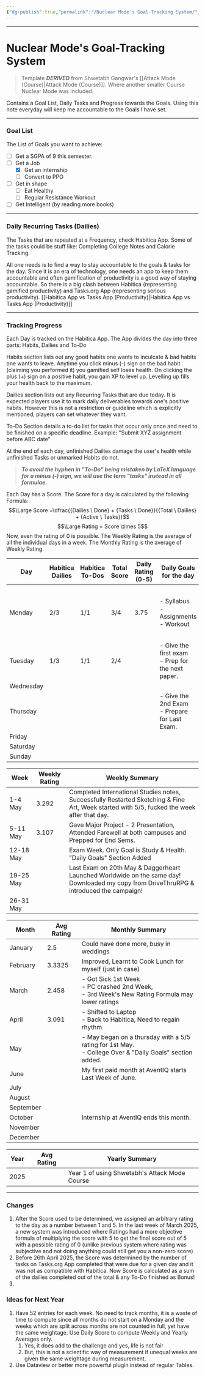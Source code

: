 ```yaml
---
{"dg-publish":true,"permalink":"/Nuclear Mode's Goal-Tracking System/","tags":["Productivity"]}
---
```



---
# Nuclear Mode's Goal-Tracking System
> Template ***DERIVED*** from Shwetabh Gangwar's [[Attack Mode (Course)\|Attack Mode (Course)]]. Where another smaller Course Nuclear Mode was included.

Contains a Goal List, Daily Tasks and Progress towards the Goals.
Using this note everyday will keep me accountable to the Goals I have set.

---
### Goal List
The List of Goals you want to achieve:
- [ ] Get a SGPA of 9 this semester.
- [ ] Get a Job
	- [x] Get an internship
	- [ ] Convert to PPO
- [ ] Get in shape
	- [ ] Eat Healthy
	- [ ] Regular Resistance Workout
- [ ] Get Intelligent (by reading more books)

---
### Daily Recurring Tasks (Dailies)
The Tasks that are repeated at a Frequency, check Habitica App. Some of the tasks could be stuff like: Completing College Notes and Calorie Tracking.

All one needs is to find a way to stay accountable to the goals & tasks for the day. Since it is an era of technology, one needs an app to keep them accountable and often gamification of productivity is a good way of staying accountable. 
So there is a big clash between Habitica (representing gamified productivity) and Tasks.org App (representing serious productivity).
[[Habitica App vs Tasks App (Productivity)\|Habitica App vs Tasks App (Productivity)]]

---
### Tracking Progress
Each Day is tracked on the Habitica App. 
The App divides the day into three parts: Habits, Dailies and To-Do

Habits section lists out any good habits one wants to inculcate & bad habits one wants to leave. Anytime you click minus (-) sign on the bad habit (claiming you performed it) you gamified self loses health. On clicking the plus (+) sign on a positive habit, you gain XP to level up. Levelling up fills your health back to the maximum.

Dailies section lists out any Recurring Tasks that are due today. It is expected players use it to mark daily deliverables towards one's positive habits. However this is not a restriction or guideline which is explicitly mentioned, players can set whatever they want.

To-Do Section details a to-do list for tasks that occur only once and need to be finished on a specific deadline. Example: "Submit XYZ assignment before ABC date"

At the end of each day, unfinished Dailies damage the user's health while unfinished Tasks or unmarked Habits do not.

> ***To avoid the hyphen in "To-Do" being mistaken by LaTeX language for a minus (-) sign, we will use the term "tasks" instead in all formulae.***

Each Day has a Score. The Score for a day is calculated by the following Formula:
$$\Large Score =\dfrac{{Dailies \ Done} + {Tasks \ Done}}{{Total \ Dailies} + {Active \ Tasks}}$$
$$\Large Rating = Score \times 5$$
Now, even the rating of 0 is possible.
The Weekly Rating is the average of all the individual days in a week. The Monthly Rating is the average of Weekly Rating.

| Day       | Habitica Dailies | Habitica To-Dos | Total<br>Score | Daily Rating (0-5) | Daily Goals for the day                              | Daily Summary of the day                                        |
| --------- | ---------------- | --------------- | -------------- | ------------------ | ---------------------------------------------------- | --------------------------------------------------------------- |
| Monday    | 2/3              | 1/1             | 3/4            | 3.75               | - Syllabus<br>- Assignments<br>- Workout             | - Workout Postponed<br>- Syllabus Done<br>- Assignments Pending |
| Tuesday   | 1/3              | 1/1             | 2/4            |                    | - Give the first exam <br>- Prep for the next paper. | - UAVs Exam went well<br>- Prepping for next one.               |
| Wednesday |                  |                 |                |                    |                                                      |                                                                 |
| Thursday  |                  |                 |                |                    | - Give the 2nd Exam<br>- Prepare for Last Exam.      | -                                                               |
| Friday    |                  |                 |                |                    |                                                      |                                                                 |
| Saturday  |                  |                 |                |                    |                                                      |                                                                 |
| Sunday    |                  |                 |                |                    |                                                      |                                                                 |


| Week      | Weekly Rating | Weekly Summary                                                                                                                             |
| --------- | ------------- | ------------------------------------------------------------------------------------------------------------------------------------------ |
| 1-4 May   | 3.292         | Completed International Studies notes, Successfully Restarted Sketching & Fine Art, Week started with 5/5, fucked the week after that day. |
| 5-11 May  | 3.107         | Gave Major Project - 2 Presentation, Attended Farewell at both campuses and Prepped for End Sems.                                          |
| 12-18 May |               | Exam Week. Only Goal is Study & Health. "Daily Goals" Section Added                                                                        |
| 19-25 May |               | Last Exam on 20th May & Daggerheart Launched Worldwide on the same day! Downloaded my copy from DriveThruRPG & introduced the campaign!    |
| 26-31 May |               |                                                                                                                                            |


| Month     | Avg Rating | Monthly Summary                                                                                            |
| --------- | ---------- | ---------------------------------------------------------------------------------------------------------- |
| January   | 2.5        | Could have done more, busy in weddings                                                                     |
| February  | 3.3325     | Improved, Learnt to Cook Lunch for myself (just in case)                                                   |
| March     | 2.458      | - Got Sick 1st Week <br>- PC crashed 2nd Week, <br>- 3rd Week's New Rating Formula may lower ratings       |
| April     | 3.091      | - Shifted to Laptop <br>- Back to Habitica, Need to regain rhythm                                          |
| May       |            | - May began on a thursday with a 5/5 rating for 1st May. <br>- College Over & "Daily Goals" section added. |
| June      |            | My first paid month at AventIQ starts Last Week of June.                                                   |
| July      |            |                                                                                                            |
| August    |            |                                                                                                            |
| September |            |                                                                                                            |
| October   |            | Internship at AventIQ ends this month.                                                                     |
| November  |            |                                                                                                            |
| December  |            |                                                                                                            |


| Year | Avg Rating | Yearly Summary                                |
| ---- | ---------- | --------------------------------------------- |
| 2025 |            | Year 1 of using Shwetabh's Attack Mode Course |


---
### Changes
1. After the Score used to be determined, we assigned an arbitrary rating to the day as a number between 1 and 5. In the last week of March 2025, a new system was introduced where Ratings had a more objective formula of multiplying the score with 5 to get the final score out of 5 with a possible rating of 0 (unlike previous system where rating was subjective and not doing anything could still get you a non-zero score)
2. Before 26th April 2025, the Score was determined by the number of tasks on Tasks.org App completed that were due for a given day and it was not as compatible with Habitica. Now Score is calculated as a sum of the dailies completed out of the total & any To-Do finished as Bonus!
3. 


### Ideas for Next Year
1. Have 52 entries for each week. No need to track months, it is a waste of time to compute since all months do not start on a Monday and the weeks which are split across months are not counted in full, yet have the same weightage. Use Daily Score to compute Weekly and Yearly Averages only.
	1. Yes, it does add to the challenge and yes, life is not fair
	2. But, this is not a scientific way of measurement if unequal weeks are given the same weightage during measurement.
2. Use Dataview or better more powerful plugin instead of regular Tables. 